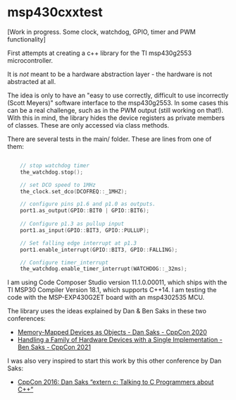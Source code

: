 # msp430cxxtest

[Work in progress. Some clock, watchdog, GPIO, timer and PWM functionality]

First attempts at creating a c++ library for the TI msp430g2553 microcontroller. 

It is *not* meant to be a hardware abstraction layer - the hardware is not abstracted at all. 

The idea is only to have an "easy to use correctly, difficult to use incorrectly (Scott Meyers)" software interface to the msp430g2553. In some cases this can be a real challenge, such as in the PWM output (still working on that!). With this in mind, the library hides the device registers as private members of classes. These are only accessed via class methods. 

There are several tests in the main/ folder. These are lines from one of them: 

```C++

    // stop watchdog timer
    the_watchdog.stop();

    // set DCO speed to 1MHz
    the_clock.set_dco(DCOFREQ::_1MHZ);

    // configure pins p1.6 and p1.0 as outputs.
    port1.as_output(GPIO::BIT0 | GPIO::BIT6);
    
    // Configure p1.3 as pullup input
    port1.as_input(GPIO::BIT3, GPIO::PULLUP);

    // Set falling edge interrupt at p1.3
    port1.enable_interrupt(GPIO::BIT3, GPIO::FALLING);

    // Configure timer_interrupt
    the_watchdog.enable_timer_interrupt(WATCHDOG::_32ms);

```
I am using Code Composer Studio version 11.1.0.00011, which ships with the TI MSP30 Compiler Version 18.1, which supports C++14.
I am testing the code with the MSP-EXP430G2ET board with an msp4302535 MCU. 

The library uses the ideas explained by Dan & Ben Saks in these two conferences: 
* [Memory-Mapped Devices as Objects - Dan Saks - CppCon 2020](https://www.youtube.com/watch?v=uwzuAGtAEFk)
* [Handling a Family of Hardware Devices with a Single Implementation - Ben Saks - CppCon 2021](https://www.youtube.com/watch?v=EM83l5NZ15c)

I was also very inspired to start this work by this other conference by Dan Saks: 
* [CppCon 2016: Dan Saks “extern c: Talking to C Programmers about C++”](https://www.youtube.com/watch?v=D7Sd8A6_fYU)




